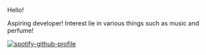 Hello!

Aspiring developer! Interest lie in various things such as music and perfume!

[![spotify-github-profile](https://spotify-github-profile.vercel.app/api/view?uid=hoang-khang.le&cover_image=true&theme=novatorem&bar_color=53b14f&bar_color_cover=true)](https://github.com/kittinan/spotify-github-profile)
